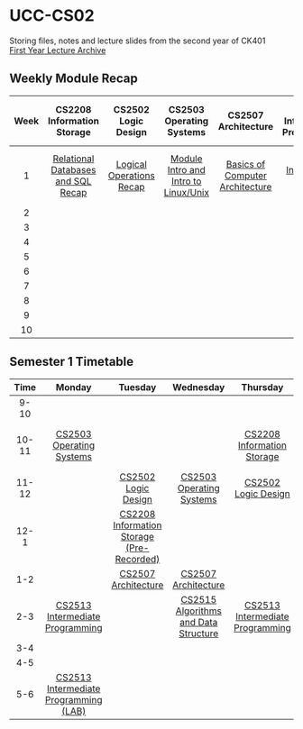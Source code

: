 # UCC-CS02

Storing files, notes and lecture slides from the second year of CK401<br>[First Year Lecture Archive](https://github.com/ReeceDonovan/UCC-CS01)

## Weekly Module Recap

| Week |                                                       CS2208<br>Information Storage                                                       |                                                  CS2502<br>Logic Design                                                  |                                                        CS2503<br>Operating Systems                                                        |                                                    CS2507<br>Architecture                                                     |                                                CS2513<br>Intermediate Programming                                                |                                                             CS2515<br>Algorithms & Data Structures                                                             |
| :--: | :---------------------------------------------------------------------------------------------------------------------------------------: | :----------------------------------------------------------------------------------------------------------------------: | :---------------------------------------------------------------------------------------------------------------------------------------: | :---------------------------------------------------------------------------------------------------------------------------: | :------------------------------------------------------------------------------------------------------------------------------: | :------------------------------------------------------------------------------------------------------------------------------------------------------------: |
|  1   | [Relational Databases and SQL Recap](https://github.com/ReeceDonovan/UCC-CS02/blob/master/CS2208%20-%20Information%20Storage/W1/Notes.md) | [Logical Operations Recap](https://github.com/ReeceDonovan/UCC-CS02/tree/master/CS2502%20-%20Logic%20Design/W1/Notes.md) | [Module Intro and Intro to Linux/Unix](https://github.com/ReeceDonovan/UCC-CS02/blob/master/CS2503%20-%20Operating%20Systems/W1/Notes.md) | [Basics of Computer Architecture](https://github.com/ReeceDonovan/UCC-CS02/blob/master/CS2507%20-%20Architecture/W1/Notes.md) | [Intro to OOP and ADT](https://github.com/ReeceDonovan/UCC-CS02/blob/master/CS2513%20-%20Intermediate%20Programming/W1/Notes.md) | [Basic Algorithms and Execution Efficiency](https://github.com/ReeceDonovan/UCC-CS02/blob/master/CS2515%20-%20Algorithms%20and%20Data%20Structure/W1/Notes.md) |
|  2   |                                                                                                                                           |                                                                                                                          |                                                                                                                                           |                                                                                                                               |                                                                                                                                  |                                                                                                                                                                |
|  3   |                                                                                                                                           |                                                                                                                          |                                                                                                                                           |                                                                                                                               |                                                                                                                                  |                                                                                                                                                                |
|  4   |                                                                                                                                           |                                                                                                                          |                                                                                                                                           |                                                                                                                               |                                                                                                                                  |                                                                                                                                                                |
|  5   |                                                                                                                                           |                                                                                                                          |                                                                                                                                           |                                                                                                                               |                                                                                                                                  |                                                                                                                                                                |
|  6   |                                                                                                                                           |                                                                                                                          |                                                                                                                                           |                                                                                                                               |                                                                                                                                  |                                                                                                                                                                |
|  7   |                                                                                                                                           |                                                                                                                          |                                                                                                                                           |                                                                                                                               |                                                                                                                                  |                                                                                                                                                                |
|  8   |                                                                                                                                           |                                                                                                                          |                                                                                                                                           |                                                                                                                               |                                                                                                                                  |                                                                                                                                                                |
|  9   |                                                                                                                                           |                                                                                                                          |                                                                                                                                           |                                                                                                                               |                                                                                                                                  |                                                                                                                                                                |
|  10  |                                                                                                                                           |                                                                                                                          |                                                                                                                                           |                                                                                                                               |                                                                                                                                  |                                                                                                                                                                |

## Semester 1 Timetable

| Time  |                                                                   Monday                                                                    |                                                         Tuesday                                                          |                                                                    Wednesday                                                                     |                                                              Thursday                                                              |                                                                      Friday                                                                      |
| :---: | :-----------------------------------------------------------------------------------------------------------------------------------------: | :----------------------------------------------------------------------------------------------------------------------: | :----------------------------------------------------------------------------------------------------------------------------------------------: | :--------------------------------------------------------------------------------------------------------------------------------: | :----------------------------------------------------------------------------------------------------------------------------------------------: |
| 9-10  |                                                                                                                                             |                                                                                                                          |                                                                                                                                                  |                                                                                                                                    |                                                                                                                                                  |
| 10-11 |            [CS2503<br>Operating Systems](https://github.com/ReeceDonovan/UCC-CS02/tree/master/CS2503%20-%20Operating%20Systems)             |                                                                                                                          |                                                                                                                                                  |      [CS2208<br>Information Storage](https://github.com/ReeceDonovan/UCC-CS02/tree/master/CS2208%20-%20Information%20Storage)      | [CS2515<br>Algorithms and Data Structure](https://github.com/ReeceDonovan/UCC-CS02/tree/master/CS2515%20-%20Algorithms%20and%20Data%20Structure) |
| 11-12 |                                                                                                                                             |        [CS2502<br>Logic Design](https://github.com/ReeceDonovan/UCC-CS02/tree/master/CS2502%20-%20Logic%20Design)        |               [CS2503<br>Operating Systems](https://github.com/ReeceDonovan/UCC-CS02/tree/master/CS2503%20-%20Operating%20Systems)               |             [CS2502<br>Logic Design](https://github.com/ReeceDonovan/UCC-CS02/tree/master/CS2502%20-%20Logic%20Design)             |                                                                                                                                                  |
| 12-1  |                                                                                                                                             | [CS2208<br>Information Storage<br>(Pre-Recorded)](https://github.com/ReeceDonovan/UCC-CS02/tree/master/CS2208%20-%20Information%20Storage) |                                                                                                                                                  |                                                                                                                                    |                                                                                                                                                  |
|  1-2  |                                                                                                                                             |         [CS2507<br>Architecture](https://github.com/ReeceDonovan/UCC-CS02/tree/master/CS2507%20-%20Architecture)         |                     [CS2507<br>Architecture](https://github.com/ReeceDonovan/UCC-CS02/tree/master/CS2507%20-%20Architecture)                     |                                                                                                                                    |                                                                                                                                                  |
|  2-3  |     [CS2513<br>Intermediate Programming](https://github.com/ReeceDonovan/UCC-CS02/tree/master/CS2513%20-%20Intermediate%20Programming)      |                                                                                                                          | [CS2515<br>Algorithms and Data Structure](https://github.com/ReeceDonovan/UCC-CS02/tree/master/CS2515%20-%20Algorithms%20and%20Data%20Structure) | [CS2513<br>Intermediate Programming](https://github.com/ReeceDonovan/UCC-CS02/tree/master/CS2513%20-%20Intermediate%20Programming) |                                                                                                                                                  |
|  3-4  |                                                                                                                                             |                                                                                                                          |                                                                                                                                                  |                                                                                                                                    |                                                                                                                                                  |
|  4-5  |                                                                                                                                             |                                                                                                                          |                                                                                                                                                  |                                                                                                                                    |                                                                                                                                                  |
|  5-6  | [CS2513<br>Intermediate Programming<br>(LAB)](https://github.com/ReeceDonovan/UCC-CS02/tree/master/CS2513%20-%20Intermediate%20Programming) |                                                                                                                          |                                                                                                                                                  |                                                                                                                                    |                                                                                                                                                  |
